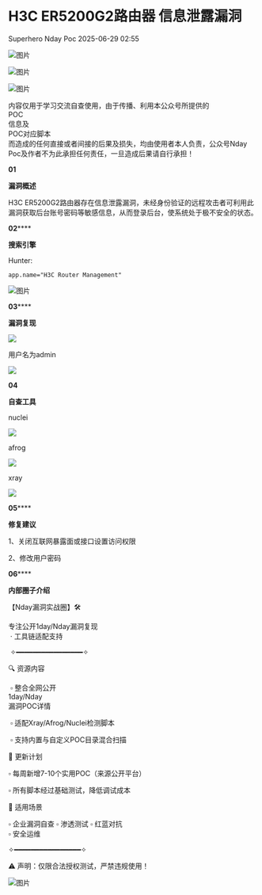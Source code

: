 #  H3C ER5200G2路由器 信息泄露漏洞  
Superhero  Nday Poc   2025-06-29 02:55  
  
![图片](https://mmbiz.qpic.cn/mmbiz_png/Melo944GVOJECe5vg2C5YWgpyo1D5bCkYN4sZibCVo6EFo0N9b7Kib4I4N6j6Y10tynLOdgov9ibUmaNwW5yeoCbQ/640?wx_fmt=other&from=appmsg&wxfrom=5&wx_lazy=1&wx_co=1&tp=webp "")  
  
![图片](https://mmbiz.qpic.cn/mmbiz_png/Melo944GVOJECe5vg2C5YWgpyo1D5bCkhic5lbbPcpxTLtLccZ04WhwDotW7g2b3zBgZeS5uvFH4dxf0tj0Rutw/640?wx_fmt=other&from=appmsg&wxfrom=5&wx_lazy=1&wx_co=1&tp=webp "")  
  
![图片](https://mmbiz.qpic.cn/mmbiz_png/Melo944GVOJECe5vg2C5YWgpyo1D5bCk524CiapZejYicic1Hf8LPt8qR893A3IP38J3NMmskDZjyqNkShewpibEfA/640?wx_fmt=other&from=appmsg&wxfrom=5&wx_lazy=1&wx_co=1&tp=webp "")  
  
内容仅用于学习交流自查使用，由于传播、利用本公众号所提供的  
POC  
信息及  
POC对应脚本  
而造成的任何直接或者间接的后果及损失，均由使用者本人负责，公众号Nday Poc及作者不为此承担任何责任，一旦造成后果请自行承担！  
  
  
**01**  
  
**漏洞概述**  
  
  
H3C ER5200G2路由器存在信息泄露漏洞，未经身份验证的远程攻击者可利用此漏洞获取后台账号密码等敏感信息，从而登录后台，使系统处于极不安全的状态。  
  
**02******  
  
**搜索引擎**  
  
  
Hunter:  
```
app.name="H3C Router Management"
```  
  
![图片](https://mmbiz.qpic.cn/sz_mmbiz_png/wnJTy44dqwL4hvaHiazLPOlicdXLpVFJ53JxZ8oSicPNK45a00OLqMZUJLdk2Kia5FjFLW1P7C2zm8c9F6zJb8joJg/640?wx_fmt=png&from=appmsg&watermark=1&tp=webp&wxfrom=5&wx_lazy=1 "")  
  
  
  
**03******  
  
**漏洞复现**  
  
![](https://mmbiz.qpic.cn/sz_mmbiz_png/wnJTy44dqwL4hvaHiazLPOlicdXLpVFJ539JBFpgsaKjF4w3L5QqdLVn5aGv2HlIbxvHOSRyNpBGkibyG0QDibY6yg/640?wx_fmt=png&from=appmsg "")  
  
用户名为admin  
  
![](https://mmbiz.qpic.cn/sz_mmbiz_png/wnJTy44dqwL4hvaHiazLPOlicdXLpVFJ53gu2Y38tfhicKGWWouFkYRB17nXnLoyHu6kO7dwNXKg9WKhRebjqS8Bg/640?wx_fmt=png&from=appmsg "")  
  
  
**04**  
  
**自查工具**  
  
  
nuclei  
  
![](https://mmbiz.qpic.cn/sz_mmbiz_png/wnJTy44dqwL4hvaHiazLPOlicdXLpVFJ53X3niaKxPmvWtmmYcwPkFX8nvCopibEAwL9rE3Gww9KvicgZPslZxFmnOA/640?wx_fmt=png&from=appmsg "")  
  
afrog  
  
![](https://mmbiz.qpic.cn/sz_mmbiz_png/wnJTy44dqwL4hvaHiazLPOlicdXLpVFJ53xVv0CvSNytTW1JGQwUaGCZOvfdmS1MHlDcYJichMib8AzTwlzMy4NOoQ/640?wx_fmt=png&from=appmsg "")  
  
xray  
  
![](https://mmbiz.qpic.cn/sz_mmbiz_png/wnJTy44dqwL4hvaHiazLPOlicdXLpVFJ53FIOhj9ovQ4L6zZqYafB3calJibUIfS5G39zEZTT9k5h52buUweuHldg/640?wx_fmt=png&from=appmsg "")  
  
  
**05******  
  
**修复建议**  
  
  
1、关闭互联网暴露面或接口设置访问权限  
  
2、修改用户密码  
  
  
**06******  
  
**内部圈子介绍**  
  
  
【Nday漏洞实战圈】🛠️   
  
专注公开1day/Nday漏洞复现  
 · 工具链适配支持  
  
 ✧━━━━━━━━━━━━━━━━✧   
  
🔍 资源内容  
  
 ▫️ 整合全网公开  
1day/Nday  
漏洞POC详情  
  
 ▫️ 适配Xray/Afrog/Nuclei检测脚本  
  
 ▫️ 支持内置与自定义POC目录混合扫描   
  
🔄 更新计划   
  
▫️ 每周新增7-10个实用POC（来源公开平台）   
  
▫️ 所有脚本经过基础测试，降低调试成本   
  
🎯 适用场景   
  
▫️ 企业漏洞自查 ▫️ 渗透测试 ▫️ 红蓝对抗   
▫️ 安全运维  
  
✧━━━━━━━━━━━━━━━━✧   
  
⚠️ 声明：仅限合法授权测试，严禁违规使用！  
  
![图片](https://mmbiz.qpic.cn/sz_mmbiz_png/wnJTy44dqwL4hvaHiazLPOlicdXLpVFJ53icNFQp00n21jLKzjGglLZXygwibpibxVicw9ghxQNIRSyJTfo4U6ORAj6Q/640?wx_fmt=png&from=appmsg&watermark=1&wxfrom=5&wx_lazy=1&tp=webp "")  
  
  
